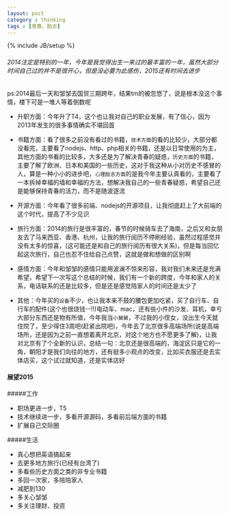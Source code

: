 ```yaml
---
layout: post
category : thinking
tags : [青春、励志] 
---
```

{% include JB/setup %}


###### 2014注定是特别的一年，今年是我觉得出生一来过的最丰富的一年，虽然大部分时间自己过的并不是很开心，但是没必要为此感伤，2015还有时间去进步

ps:2014最后一天和邹邹去国贸三期跨年，结果tm的被忽悠了，说是根本没这个事情，楼下可是一堆人等着倒数呢


* 升职方面：今年升了T4，这个也让我对自己的职业发展，有了信心，因为2013年发生的很多事情确实不堪回首

* 书籍方面：看了很多之前没有看过的书籍，`技术方面`的看的比较少，大部分都没看完，主要看了nodejs、http、php相关的书籍，还是以日常使用的为主，其他方面的书看的比较多，大多还是为了解决青春的疑惑，`历史方面`的书籍，主要了解了欧洲、日本和美国的一些历史，这对于我这种从小对历史不感冒的人，算是一种小小的进步吧，`心理励志方面`的是我今年主要认真看的，主要看了一本拆掉幸福的墙和幸福的方法，想解决我自己的一些青春疑惑，希望自己还是能够保持青春的活力，而不是随波逐流

* 开源方面：今年看了很多前端、nodejs的开源项目，让我彻底赶上了大前端的这个时代，提高了不少见识

* 旅行方面：2014的旅行是很丰富的，春节的时候骑车去了海南，之后又和女朋友去了马来西亚、香港、杭州，让我的旅行阅历不停刷经验，虽然过程感觉并没有太多的惊喜，(这可能还是和自己的旅行阅历有很大关系)，但是每当回忆起这次旅行，自己也忍不住给自己点赞，这就是做和想做的区别啊

* 感情方面：今年和邹邹的感情只能用波澜不惊来形容，我对我们未来还是充满希望，希望下一次写这个总结的时候，我们有一个新的跨度，今年和家人的关系，电话联系的还是比较多，但是还是感觉陪家人的时间还是太少了

* 其他：今年买的`设备`不少，也让我本来不鼓的腰包更加吃紧，买了自行车、自行车的配件(这个也很烧钱--!!)电动车、mac，还有些小件的沙发、耳机，幸亏大部分东西还是物有所值，今年我当`小舅舅`，不过我的小侄女，没出生今天就住院了，至少得住3周吧(赶紧出院吧)，今年去了北京很多高端场所(说是高端场所，还是因为之前一直想着离开北京，对这个地方也不愿更多了解)，让我对北京有了个全新的认识，总结一句：北京还是很高端的，海淀区只是它的一角，朝阳才是我们向往的地方，还有挺多小观点的改变，比如买衣服还是去实体店买，这个试过就知道，还是实体店好

#### 展望2015

#####工作

* 职场更进一步，T5
* 技术继续进一步，多看开源源码，多看前后端方面的书籍
* 扩展自己交际圈

#####生活

* 真心想把英语搞起来
* 去更多地方旅行(已经有台湾了)
* 多看些历史方面之类的非专业书籍
* 多回一次家，多陪陪家人
* 减肥到130
* 多关心邹邹
* 多关注理财、投资

